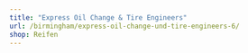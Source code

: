 ```yaml
---
title: "Express Oil Change & Tire Engineers"
url: /birmingham/express-oil-change-und-tire-engineers-6/
shop: Reifen
---
```

